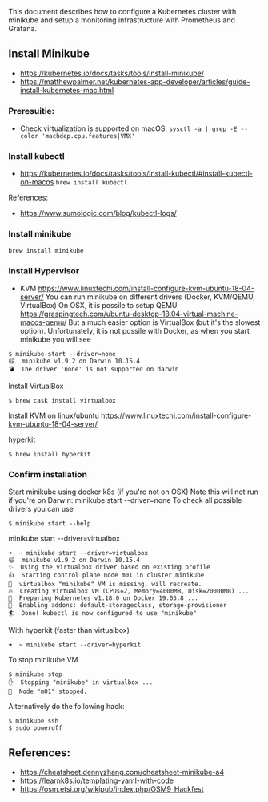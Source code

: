 This document describes how to configure a Kubernetes cluster with minikube and setup a monitoring infrastructure with Prometheus and Grafana.

## Install Minikube
- https://kubernetes.io/docs/tasks/tools/install-minikube/
- https://matthewpalmer.net/kubernetes-app-developer/articles/guide-install-kubernetes-mac.html

### Preresuitie:
- Check virtualization is supported on macOS,
`sysctl -a | grep -E --color 'machdep.cpu.features|VMX'`

### Install kubectl
- https://kubernetes.io/docs/tasks/tools/install-kubectl/#install-kubectl-on-macos
`brew install kubectl`

References:
- https://www.sumologic.com/blog/kubectl-logs/

### Install minikube
`brew install minikube`

### Install Hypervisor
- KVM https://www.linuxtechi.com/install-configure-kvm-ubuntu-18-04-server/
You can run minikube on different drivers (Docker, KVM/QEMU, VirtualBox)
On OSX, it is possile to setup QEMU https://graspingtech.com/ubuntu-desktop-18.04-virtual-machine-macos-qemu/
But a much easier option is VirtualBox (but it's the slowest option).
Unfortunately, it is not possile with Docker, as when you start minikube you will see
```
$ minikube start --driver=none
😄  minikube v1.9.2 on Darwin 10.15.4
💣  The driver 'none' is not supported on darwin
```

Install VirtualBox
```
$ brew cask install virtualbox
```

Install KVM on linux/ubuntu https://www.linuxtechi.com/install-configure-kvm-ubuntu-18-04-server/


hyperkit
```
$ brew install hyperkit
```

### Confirm installation
Start minikube using docker k8s (if you're not on OSX)
Note this will not run if you're on Darwin:
minikube start --driver=none
To check all possible drivers you can use
```
$ minikube start --help
```
minikube start --driver=virtualbox
```
➜  ~ minikube start --driver=virtualbox                              
😄  minikube v1.9.2 on Darwin 10.15.4
✨  Using the virtualbox driver based on existing profile
👍  Starting control plane node m01 in cluster minikube
🤷  virtualbox "minikube" VM is missing, will recreate.
🔥  Creating virtualbox VM (CPUs=2, Memory=4000MB, Disk=20000MB) ...
🐳  Preparing Kubernetes v1.18.0 on Docker 19.03.8 ...
🌟  Enabling addons: default-storageclass, storage-provisioner
🏄  Done! kubectl is now configured to use "minikube"
```

With hyperkit (faster than virtualbox)
```
➜  ~ minikube start --driver=hyperkit
```

To stop minikube VM
```
$ minikube stop
✋  Stopping "minikube" in virtualbox ...
🛑  Node "m01" stopped.
```
Alternatively do the following hack:
```
$ minikube ssh
$ sudo poweroff
```

## References:
- https://cheatsheet.dennyzhang.com/cheatsheet-minikube-a4
- https://learnk8s.io/templating-yaml-with-code
- https://osm.etsi.org/wikipub/index.php/OSM9_Hackfest
